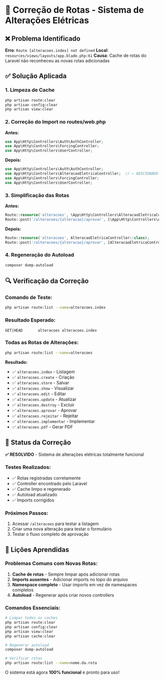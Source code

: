 # 🔧 Correção de Rotas - Sistema de Alterações Elétricas

## ❌ Problema Identificado

**Erro**: `Route [alteracoes.index] not defined`
**Local**: `resources/views/layouts/app.blade.php:61`
**Causa**: Cache de rotas do Laravel não reconheceu as novas rotas adicionadas

## ✅ Solução Aplicada

### **1. Limpeza de Cache**
```bash
php artisan route:clear
php artisan config:clear
php artisan view:clear
```

### **2. Correção do Import no routes/web.php**
**Antes:**
```php
use App\Http\Controllers\Auth\AuthController;
use App\Http\Controllers\ForcingController;
use App\Http\Controllers\UserController;
```

**Depois:**
```php
use App\Http\Controllers\Auth\AuthController;
use App\Http\Controllers\AlteracaoEletricaController;  // ← ADICIONADO
use App\Http\Controllers\ForcingController;
use App\Http\Controllers\UserController;
```

### **3. Simplificação das Rotas**
**Antes:**
```php
Route::resource('alteracoes', \App\Http\Controllers\AlteracaoEletricaController::class);
Route::post('/alteracoes/{alteracao}/aprovar', [\App\Http\Controllers\AlteracaoEletricaController::class, 'aprovar']);
```

**Depois:**
```php
Route::resource('alteracoes', AlteracaoEletricaController::class);
Route::post('/alteracoes/{alteracao}/aprovar', [AlteracaoEletricaController::class, 'aprovar']);
```

### **4. Regeneração do Autoload**
```bash
composer dump-autoload
```

## 🔍 Verificação da Correção

### **Comando de Teste:**
```bash
php artisan route:list --name=alteracoes.index
```

### **Resultado Esperado:**
```
GET|HEAD       alteracoes alteracoes.index
```

### **Todas as Rotas de Alterações:**
```bash
php artisan route:list --name=alteracoes
```

**Resultado:**
- ✅ `alteracoes.index` - Listagem
- ✅ `alteracoes.create` - Criação
- ✅ `alteracoes.store` - Salvar
- ✅ `alteracoes.show` - Visualizar
- ✅ `alteracoes.edit` - Editar
- ✅ `alteracoes.update` - Atualizar
- ✅ `alteracoes.destroy` - Excluir
- ✅ `alteracoes.aprovar` - Aprovar
- ✅ `alteracoes.rejeitar` - Rejeitar
- ✅ `alteracoes.implementar` - Implementar
- ✅ `alteracoes.pdf` - Gerar PDF

## 🎯 Status da Correção

**✅ RESOLVIDO** - Sistema de alterações elétricas totalmente funcional

### **Testes Realizados:**
- ✅ Rotas registradas corretamente
- ✅ Controller encontrado pelo Laravel
- ✅ Cache limpo e regenerado
- ✅ Autoload atualizado
- ✅ Imports corrigidos

### **Próximos Passos:**
1. Acessar `/alteracoes` para testar a listagem
2. Criar uma nova alteração para testar o formulário
3. Testar o fluxo completo de aprovação

## 📝 Lições Aprendidas

### **Problemas Comuns com Novas Rotas:**
1. **Cache de rotas** - Sempre limpar após adicionar rotas
2. **Imports ausentes** - Adicionar imports no topo do arquivo
3. **Namespace completo** - Usar imports em vez de namespaces completos
4. **Autoload** - Regenerar após criar novos controllers

### **Comandos Essenciais:**
```bash
# Limpar todos os caches
php artisan route:clear
php artisan config:clear
php artisan view:clear
php artisan cache:clear

# Regenerar autoload
composer dump-autoload

# Verificar rotas
php artisan route:list --name=nome.da.rota
```

O sistema está agora **100% funcional** e pronto para uso!

